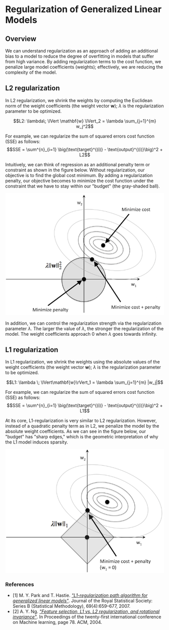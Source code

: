 # Regularization of Generalized Linear Models

## Overview

We can understand regularization as an approach of adding an additional bias to a model to reduce the degree of overfitting in models that suffer from high variance. By adding regularization terms to the cost function, we penalize large model coefficients (weights); effectively, we are reducing the complexity of the model.

## L2 regularization

In L2 regularization, we shrink the weights by computing the Euclidean norm of the weight coefficients (the weight vector $\mathbf{w}$); $\lambda$ is the regularization parameter to be optimized.

$$L2: \lambda\; \lVert \mathbf{w} \lVert_2 = \lambda \sum_{j=1}^{m} w_j^2$$

For example, we can regularize the sum of squared errors cost function (SSE) as follows:
$$SSE =  \sum^{n}_{i=1} \big(\text{target}^{(i)} - \text{output}^{(i)}\big)^2 + L2$$



Intuitively, we can think of regression as an additional penalty term or constraint as shown in the figure below. Without regularization, our objective is to find the global cost minimum. By adding a regularization penalty, our objective becomes to minimize the cost function under the constraint that we have to stay within our "budget" (the gray-shaded ball).

![](./regularization-linear_files/l2.png)

In addition, we can control the regularization strength via the regularization
parameter $\lambda$. The larger the value of $\lambda$, the stronger the regularization of the model. The weight coefficients approach 0 when $\lambda$ goes towards infinity.

## L1 regularization

In L1 regularization, we shrink the weights using the absolute values of the weight coefficients (the weight vector $\mathbf{w}$); $\lambda$ is the regularization parameter to be optimized.

$$L1: \lambda \; \lVert\mathbf{w}\rVert_1 = \lambda \sum_{j=1}^{m} |w_j|$$

For example, we can regularize the sum of squared errors cost function (SSE) as follows:
$$SSE =  \sum^{n}_{i=1} \big(\text{target}^{(i)} - \text{output}^{(i)}\big)^2 + L1$$




At its core, L1-regularization is very similar to L2 regularization. However, instead of a quadratic penalty term as in L2, we penalize the model by the absolute weight coefficients. As we can see in the figure below, our "budget" has "sharp edges," which is the geometric interpretation of why the L1 model induces sparsity.

![](./regularization-linear_files/l1.png)

### References

- [1] M. Y. Park and T. Hastie. [*"L1-regularization path algorithm for generalized linear models"*](https://web.stanford.edu/~hastie/Papers/glmpath.pdf). Journal of the Royal Statistical Society: Series B (Statistical Methodology), 69(4):659–677, 2007.
- [2] A. Y. Ng. [*"Feature selection, L1 vs. L2 regularization, and rotational invariance"*](http://dl.acm.org/citation.cfm?id=1015435). In Proceedings of the twenty-first international conference on Machine learning, page 78. ACM, 2004.
